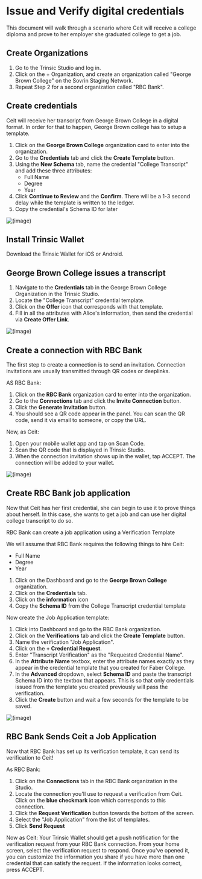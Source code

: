 # Issue and Verify digital credentials
This document will walk through a scenario where Ceit will receive a college diploma and prove to her employer she graduated college to get a job.


## Create Organizations

1. Go to the Trinsic Studio and log in.
2. Click on the + Organization, and create an organization called "George Brown College" on the Sovrin Staging Network.
3. Repeat Step 2 for a second organization called "RBC Bank".

## Create credentials
Ceit will receive her transcript from George Brown College in a digital format. In order for that to happen, George Brown college has to setup a template. 

1. Click on the **George Brown College** organization card to enter into the organization. 
2. Go to the **Credentials** tab and click the **Create Template** button. 
3. Using the **New Schema** tab, name the credential "College Transcript" and add these three attributes:
    - Full Name
    - Degree
    - Year
4. Click **Continue to Review** and the **Confirm**. There will be a 1-3 second delay while the template is written to the ledger.
5. Copy the credential's Schema ID for later

![(image)](https://i.postimg.cc/DZHSsTW1/3.jpg)

## Install Trinsic Wallet
Download the Trinsic Wallet for iOS or Android.

## George Brown College issues a transcript

1. Navigate to the **Credentials** tab in the George Brown College Organization in the Trinsic Studio.
2. Locate the "College Transcript" credential template.
3. Click on the **Offer** icon that corresponds with that template.
4. Fill in all the attributes with Alice's information, then send the credential via **Create Offer Link**.

![(image)](https://i.postimg.cc/vTwQbHg2/4.jpg)

## Create a connection with RBC Bank

The first step to create a connection is to send an invitation. Connection invitations are usually transmitted through QR codes or deeplinks.

AS RBC Bank:
1. Click on the **RBC Bank** organization card to enter into the organization. 
2. Go to the **Connections** tab and click the **Invite Connection** button. 
3. Click the **Generate Invitation** button.
4. You should see a QR code appear in the panel. You can scan the QR code, send it via email to someone, or copy the URL.

Now, as Ceit:
1. Open your mobile wallet app and tap on Scan Code.
2. Scan the QR code that is displayed in Trinsic Studio.
3. When the connection invitation shows up in the wallet, tap ACCEPT.
The connection will be added to your wallet.

![(image)](https://i.postimg.cc/Jhdgp2G8/6.jpg)

## Create RBC Bank job application
Now that Ceit has her first credential, she can begin to use it to prove things about herself. In this case, she wants to get a job and can use her digital college transcript to do so.

RBC Bank can create a job application using a Verification Template

We will assume that RBC Bank requires the following things to hire Ceit:
- Full Name
- Degree
- Year


1. Click on the Dashboard and go to the **George Brown College** organization. 
2. Click on the **Credentials** tab.
3. Click on the **information** icon
4. Copy the **Schema ID** from the College Transcript credential template

Now create the Job Application template:

1. Click into Dashboard and go to the RBC Bank organization.
2. Click on the **Verifications** tab and click the **Create Template** button. 
2. Name the verification "Job Application".
3. Click on the **+ Credential Request**.
4. Enter "Transcript Verification" as the "Requested Credential Name".
5. In the **Attribute Name** textbox, enter the attribute names exactly as they appear in the credential template that you created for Faber College.
6. In the **Advanced** dropdown, select **Schema ID** and paste the transcript Schema ID into the textbox that appears. This is so that only credentials issued from the template you created previously will pass the verification. 
7. Click the **Create** button and wait a few seconds for the template to be saved.

![(image)](https://i.postimg.cc/26mcDsjF/8.jpg)

## RBC Bank Sends Ceit a Job Application
Now that RBC Bank has set up its verification template, it can send its verification to Ceit!

As RBC Bank:
1. Click on the **Connections** tab in the RBC Bank organization in the Studio.
2. Locate the connection you'll use to request a verification from Ceit. Click on the **blue checkmark** icon which corresponds to this connection.
3. Click the **Request Verification** button towards the bottom of the screen.
4. Select the "Job Application" from the list of templates.
5. Click **Send Request**

Now as Ceit:
Your Trinsic Wallet should get a push notification for the verification request from your RBC Bank connection.
From your home screen, select the verification request to respond. Once you've opened it, you can customize the information you share if you have more than one credential that can satisfy the request.
If the information looks correct, press ACCEPT.

